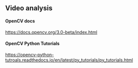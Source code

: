 ## Video analysis

#### OpenCV docs
https://docs.opencv.org/3.0-beta/index.html


#### OpenCV Python Tutorials
https://opencv-python-tutroals.readthedocs.io/en/latest/py_tutorials/py_tutorials.html


